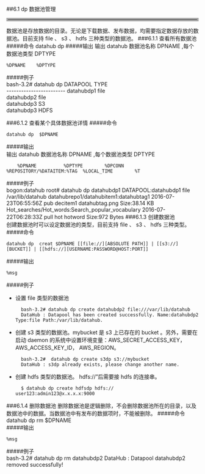 ##6.1  dp	数据池管理
<hr style=" border:4px solid #A9A9A9;" />  
数据池是存放数据的目录。无论是下载数据、发布数据，均需要指定数据存放的数据池。目前支持 file 、 s3 、 hdfs 三种类型的数据池。    
###6.1.1 查看所有数据池
#####命令  
	datahub dp  
#####输出  
输出 datahub 数据池名称 DPNAME ,每个数据池类型 DPTYPE	  
  
	%DPNAME    %DPTYPE
	
#####例子  
	bash-3.2# datahub dp
	DATAPOOL            TYPE    
	------------------------
	datahubdp1          file    
	datahubdp2          file    
	datahubdp3          S3   
	datahubdp3          HDFS  


###6.1.2 查看某个具体数据池详情
#####命令  

	datahub dp  $DPNAME
#####输出	  
	输出 datahub 数据池名称 DPNAME ,每个数据池类型 DPTYPE	  
  
		%DPNAME          %DPTYPE        %DPCONN
	%REPOSITORY/%DATAITEM:%TAG  %LOCAL_TIME        %T
	
#####例子  
	bogon:datahub root# datahub dp datahubdp1
	DATAPOOL:datahubdp1      	file            	/var/lib/datahub
	datahubrepo1/datahubitem1:datahubtag1 	2016-07-23T06:55:56Z 	pub   	decitem1                         	datahubtag.png       	 Size:38.14 KB	   
	Hot_searches/Hot_words:Search_popular_vocabulary 	2016-07-22T06:28:33Z 	pull  	hot                              	hotword              	Size:972 Bytes
###6.1.3 创建数据池    
创建数据池时可以设定数据池的类型，目前支持 file 、 s3 、 hdfs 三种类型。
#####命令  

	datahub dp  creat $DPNAME [[file://][ABSOLUTE PATH]] | [[s3://][BUCKET]] | [[hdfs://][USERNAME:PASSWORD@HOST:PORT]]
#####输出	
  
	%msg
	
#####例子  
* 设置 file 类型的数据池  

		bash-3.2# datahub dp create datahubdp2 file:///var/lib/datahub
		DataHub : Datapool has been created successfully. Name:datahubdp2 Type:file Path:/var/lib/datahub.    
  
* 创建 s3 类型的数据池。mybucket 是 s3 上已存在的 bucket 。另外，需要在启动 daemon 的系统中设置环境变量：AWS_SECRET_ACCESS_KEY， AWS_ACCESS_KEY_ID， AWS_REGION。   

		bash-3.2#  datahub dp create s3dp s3://mybucket
		DataHub : s3dp already exists, please change another name.
* 创建 hdfs 类型的数据池。 hdfs://”后需要接 hdfs 的连接串。  
		  
		$ datahub dp create hdfsdp hdfs://				user123:admin123@x.x.x.x:9000  
		
###6.1.4 删除数据池
删除数据池是逻辑删除，不会删除数据池所在的目录，以及数据池中的数据。当数据池中有发布的数据项时，不能被删除。
#####命令
	datahub dp rm $DPNAME    
#####输出	
  
	%msg
	
#####例子    
	bash-3.2# datahub dp rm datahubdp2
	DataHub : Datapool datahubdp2 removed successfully!